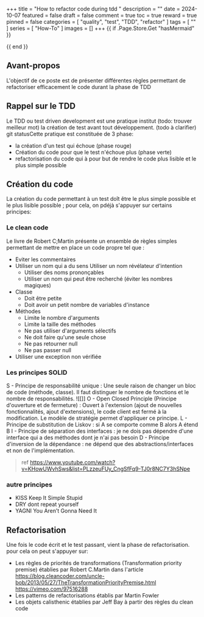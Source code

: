 +++
title = "How to refactor code during tdd "
description = ""
date = 2024-10-07
featured = false
draft = false
comment = true
toc = true
reward = true
pinned = false
categories = [
"quality", "test", "TDD", "refactor"
]
tags = [
""
]
series = [
  "How-To"
]
images = []
+++
{{ if .Page.Store.Get "hasMermaid" }}
  <script type="module">
    import mermaid from 'https://cdn.jsdelivr.net/npm/mermaid/dist/mermaid.esm.min.mjs';
    mermaid.initialize({ startOnLoad: true });
  </script>
{{ end }}

## Avant-propos

L'objectif de ce poste est de présenter différentes règles permettant de refactoriser efficacement le code durant la phase de TDD


## Rappel sur le TDD

Le TDD ou test driven development est une pratique institut (todo: trouver meilleur mot) la création de test avant tout développement. (todo à clarifier)
git statusCette pratique est constituée de 3 phase:
* la création d'un test qui échoue (phase rouge)
* Création du code pour que le test n'échoue plus (phase verte)
* refactorisation du code qui à pour but de rendre le code plus lisible et le plus simple possible

## Création du code

La création du code permettant à un test doît être le plus simple possible et le plus lisible possible ; pour cela, on pdéjà s'appuyer sur certains principes:

### Le clean code
Le livre de Robert C;Martin présente un ensemble de règles simples permettant de mettre en place un code propre tel que :
* Eviter les commentaires 
* Utiliser un nom qui a du sens
  Utiliser un nom révélateur d'intention 
  * Utiliser des noms prononçables 
  * Utiliser un nom qui peut être recherché (éviter les nombres magiques) 
* Classe 
  * Doit être petite 
  * Doit avoir un petit nombre de variables d'instance 
* Méthodes 
  * Limite le nombre d'arguments 
  * Limite la taille des méthodes 
  * Ne pas utiliser d'arguments sélectifs 
  * Ne doit faire qu'une seule chose 
  * Ne pas retourner null 
  * Ne pas passer null 
* Utiliser une exception non vérifiée

### Les principes SOLID

S - Principe de responsabilité unique : Une seule raison de changer un bloc de code (méthode, classe). Il faut distinguer le nombre de fonctions et le nombre de responsabilités. ![[]] 
O - Open Closed Principle (Principe d'ouverture et de fermeture) : Ouvert à l'extension (ajout de nouvelles fonctionnalités, ajout d'extensions), le code client est fermé à la modification. Le modèle de stratégie permet d'appliquer ce principe. 
L - Principe de substitution de Liskov : si A se comporte comme B alors A étend B 
I - Principe de séparation des interfaces : je ne dois pas dépendre d'une interface qui a des méthodes dont je n'ai pas besoin 
D - Principe d'inversion de la dépendance : ne dépend que des abstractions/interfaces et non de l'implémentation.

> ref https://www.youtube.com/watch?v=KHowUWvhSws&list=PLzzeuFUy_CngSfFq9-TJ0r8NC7Y3hSNpe

### autre principes

* KISS Keep It Simple Stupid
* DRY dont repeat yourself
* YAGNI You Aren’t Gonna Need It 


## Refactorisation

Une fois le code écrit et le test passant, vient la phase de refactorisation. pour cela on peut s'appuyer sur:
* Les règles de priorités de transformations (Transformation priority premise) établies par Robert C.Martin  dans l'article https://blog.cleancoder.com/uncle-bob/2013/05/27/TheTransformationPriorityPremise.html
  https://vimeo.com/97516288
* Les patterns de refactorisations établis par Martin Fowler
* Les objets calisthenic établies par Jeff Bay à partir des règles du clean code

